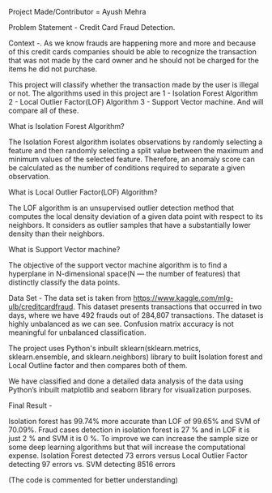 Project Made/Contributor = Ayush Mehra

Problem Statement - Credit Card Fraud Detection.

Context -.
As we know frauds are happening more and more and because of this credit cards companies should be able to recognize the transaction that was not made by the card owner and he should not be charged for the items he did not purchase.

This project will classify whether the transaction made by the user is illegal or not.
The algorithms used in this project are
1 - Isolation Forest Algorithm
2 - Local Outlier Factor(LOF) Algorithm
3 - Support Vector machine.
And will compare all of these.

What is Isolation Forest Algorithm?

The Isolation Forest algorithm isolates observations by randomly selecting a feature and then randomly selecting a split value between the maximum and minimum values of the selected feature. Therefore, an anomaly score can be calculated as the number of conditions required to separate a given observation.

What is Local Outlier Factor(LOF) Algorithm?

The LOF algorithm is an unsupervised outlier detection method that computes the local density deviation of a given data point with respect to its neighbors. It considers as outlier samples that have a substantially lower density than their neighbors.

What is Support Vector machine?

The objective of the support vector machine algorithm is to find a hyperplane in N-dimensional space(N — the number of features) that distinctly classify the data points.

Data Set - The data set is taken from https://www.kaggle.com/mlg-ulb/creditcardfraud.
This dataset presents transactions that occurred in two days, where we have 492 frauds out of 284,807 transactions. The dataset is highly unbalanced as we can see. Confusion matrix accuracy is not meaningful for unbalanced classification.

The project uses Python's inbuilt sklearn(sklearn.metrics, sklearn.ensemble, and sklearn.neighbors) library to built Isolation forest and Local Outline factor and then compares both of them.

We have classified and done a detailed data analysis of the data using Python’s inbuilt matplotlib and seaborn library for visualization purposes.

Final Result - 

Isolation forest has 99.74% more accurate than LOF of 99.65% and SVM of 70.09%.
Fraud cases detection in isolation forest is 27 % and in LOF it is just 2 %  and SVM it is 0 %.
To improve we can increase the sample size or some deep learning algorithms but that will increase the computational expense. 
Isolation Forest detected 73 errors versus Local Outlier Factor detecting 97 errors vs. SVM detecting 8516 errors

(The code is commented for better understanding)
